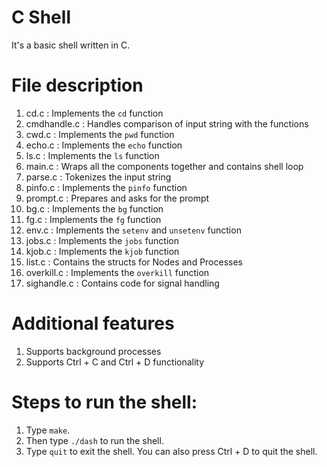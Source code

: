 # C Shell
It's a basic shell written in C.

# File description
1. cd.c : Implements the `cd` function
2. cmdhandle.c : Handles comparison of input string with the functions
3. cwd.c : Implements the `pwd` function
4. echo.c : Implements the `echo` function
5. ls.c : Implements the `ls` function
6. main.c : Wraps all the components together and contains shell loop
7. parse.c : Tokenizes the input string
8. pinfo.c : Implements the `pinfo` function
9. prompt.c : Prepares and asks for the prompt
10. bg.c : Implements the `bg` function
11. fg.c : Implements the `fg` function
12. env.c : Implements the `setenv` and `unsetenv` function
13. jobs.c : Implements the `jobs` function
14. kjob.c : Implements the `kjob` function
15. list.c : Contains the structs for Nodes and Processes
16. overkill.c : Implements the `overkill` function
17. sighandle.c : Contains code for signal handling

# Additional features
1. Supports background processes
2. Supports Ctrl + C and Ctrl + D functionality

# Steps to run the shell:
1. Type `make`.
2. Then type `./dash` to run the shell.
3. Type `quit` to exit the shell. You can also press Ctrl + D to quit the shell.